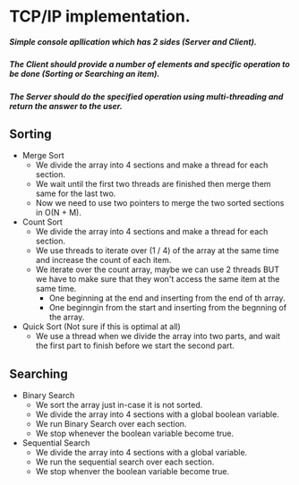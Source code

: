 # TCP/IP implementation. #
##### Simple console apllication which has 2 sides (Server and Client). #####
##### The Client should provide a number of elements and specific operation to be done (Sorting or Searching an item). #####
##### The Server should do the specified operation using multi-threading and return the answer to the user. #####

## Sorting ##
+ Merge Sort
    + We divide the array into 4 sections and make a thread for each section.
    + We wait until the first two threads are finished then merge them same for the last two.
    + Now we need to use two pointers to merge the two sorted  sections in O(N + M).
+ Count Sort
    + We divide the array into 4 sections and make a thread for each section.
    + We use threads to iterate over (1 / 4) of the array at the same time and increase the count of each item.
    + We iterate over the count array, maybe we can use 2 threads BUT we have to make sure that they won't access the same item at the same time.
        + One beginning at the end and inserting from the end of th array.
        + One beginngin from the start and inserting from the begnning of the array.
+ Quick Sort (Not sure if this is optimal at all)
    + We use a thread when we divide the array into two parts, and wait the first part to finish before we start the second part.
## Searching ##
+ Binary Search
    + We sort the array just in-case it is not sorted.
    + We divide the array into 4 sections with a global boolean variable.
    + We run Binary Search over each section.
    + We stop whenever the boolean variable become true.
+ Sequential Search
    +  We divide the array into 4 sections with a global variable.
    +  We run the sequential search over each section.
    +  We stop whenver the boolean variable become true.
